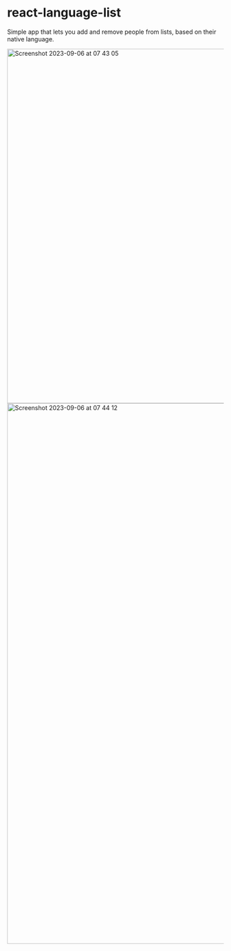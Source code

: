 # react-language-list

Simple app that lets you add and remove people from lists, based on their native language.

<img width="823" alt="Screenshot 2023-09-06 at 07 43 05" src="https://github.com/Perolov89/react-language-list/assets/117521972/da285d67-2952-44c2-b9cc-b255216622f6">

<img width="1255" alt="Screenshot 2023-09-06 at 07 44 12" src="https://github.com/Perolov89/react-language-list/assets/117521972/7a9cccb4-69d1-4899-827f-5cee94b27e3a">



